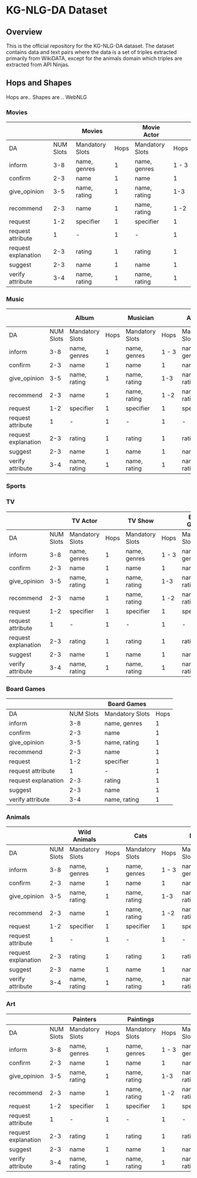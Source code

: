 # KG-NLG-DA Dataset

## Overview 
This is the official repository for the KG-NLG-DA dataset. The dataset contains data and text pairs where the data is a set of triples extracted primarily from WikiDATA, except for the animals domain which triples are extracted from API Ninjas. 


## Hops and Shapes 

Hops are..
Shapes are .. WebNLG 
### Movies

|   |  |  Movies  | | Movie Actor | | 
| ------------- | ------------- |------------- | ------------- |------------- | ------------- | 
| DA  | NUM Slots | Mandatory Slots | Hops | Mandatory Slots | Hops | 
| inform  | 3-8  | name, genres  |  1  |  name, genres  |  1 - 3  | 
| confirm  | 2-3 | name   | 1  | name   | 1  |  
| give_opinion  | 3-5  | name, rating   | 1  | name, rating   | 1-3  | 
| recommend  | 2-3  | name   | 1  | name, rating   | 1 -2 | 
| request  | 1-2  | specifier   | 1  | specifier   | 1  | 
| request attribute | 1  | -   | 1  |  -   | 1  | 
| request explanation | 2-3  | rating  | 1  | rating  | 1  | 
| suggest  | 2-3  | name   | 1  | name   | 1  | 
| verify attribute  | 3-4  | name, rating   | 1  |  name, rating   | 1  |  

### Music  
|   |  |  Album| |  Musician  | |  Athlete | |   Sports Team | |
| ------------- | ------------- |------------- | ------------- |------------- | ------------- | ------------- | ------------- | ------------- | ------------- | 
| DA  | NUM Slots | Mandatory Slots | Hops | Mandatory Slots | Hops | Mandatory Slots | Hops | Mandatory Slots | Hops |
| inform  | 3-8  | name, genres  |  1  |  name, genres  |  1 - 3  |  name, genres  |  1 -3  | name, genres  |  1 -3  |
| confirm  | 2-3 | name   | 1  | name   | 1  |  name   | 1  |  name   | 1  |  
| give_opinion  | 3-5  | name, rating   | 1  | name, rating   | 1-3  | name, rating   | 1-3  | name, rating   | 1-3  |
| recommend  | 2-3  | name   | 1  | name, rating   | 1 -2 | name, rating   | 1-2 |  name, rating   | 1-2 |
| request  | 1-2  | specifier   | 1  | specifier   | 1  | specifier   | 1  | specifier   | 1  |
| request attribute | 1  | -   | 1  |  -   | 1  |  -   | 1  |  -   | 1  | 
| request explanation | 2-3  | rating  | 1  | rating  | 1  | rating  | 1  | rating  | 1  |
| suggest  | 2-3  | name   | 1  | name   | 1  | name   | 1  | name   | 1  |
| verify attribute  | 3-4  | name, rating   | 1  |  name, rating   | 1  |   name, rating   | 1  | name, rating   | 1  |

### Sports

### TV
|   |  | TV Actor | |  TV Show  | | Board Games| |
| ------------- | ------------- |------------- | ------------- |------------- | ------------- | ------------- | ------------- | 
| DA  | NUM Slots | Mandatory Slots | Hops | Mandatory Slots | Hops | Mandatory Slots | Hops |
| inform  | 3-8  | name, genres  |  1  |  name, genres  |  1 - 3  |  name, genres  |  1 -3  |
| confirm  | 2-3 | name   | 1  | name   | 1  |  name   | 1  | 
| give_opinion  | 3-5  | name, rating   | 1  | name, rating   | 1-3  | name, rating   | 1-3  |
| recommend  | 2-3  | name   | 1  | name, rating   | 1 -2 | name, rating   | 1-2 |
| request  | 1-2  | specifier   | 1  | specifier   | 1  | specifier   | 1  | 
| request attribute | 1  | -   | 1  |  -   | 1  |  -   | 1  | 
| request explanation | 2-3  | rating  | 1  | rating  | 1  | rating  | 1  |
| suggest  | 2-3  | name   | 1  | name   | 1  | name   | 1  |
| verify attribute  | 3-4  | name, rating   | 1  |  name, rating   | 1  |   name, rating   | 1  |

### Board Games 

|   |  | Board Games| |
| ------------- | ------------- |------------- | ------------- |
| DA  | NUM Slots | Mandatory Slots | Hops |
| inform  | 3-8  | name, genres  |  1  | 
| confirm  | 2-3 | name   | 1  |
| give_opinion  | 3-5  | name, rating   | 1  | 
| recommend  | 2-3  | name   | 1  | 
| request  | 1-2  | specifier   | 1  | 
| request attribute | 1  | -   | 1  | 
| request explanation | 2-3  | rating  | 1  | 
| suggest  | 2-3  | name   | 1  | 
| verify attribute  | 3-4  | name, rating   | 1  |  
### Animals
|   |  | Wild Animals | |  Cats | | Dogs| |
| ------------- | ------------- |------------- | ------------- |------------- | ------------- | ------------- | ------------- | 
| DA  | NUM Slots | Mandatory Slots | Hops | Mandatory Slots | Hops | Mandatory Slots | Hops |
| inform  | 3-8  | name, genres  |  1  |  name, genres  |  1 - 3  |  name, genres  |  1 -3  |
| confirm  | 2-3 | name   | 1  | name   | 1  |  name   | 1  | 
| give_opinion  | 3-5  | name, rating   | 1  | name, rating   | 1-3  | name, rating   | 1-3  |
| recommend  | 2-3  | name   | 1  | name, rating   | 1 -2 | name, rating   | 1-2 |
| request  | 1-2  | specifier   | 1  | specifier   | 1  | specifier   | 1  | 
| request attribute | 1  | -   | 1  |  -   | 1  |  -   | 1  | 
| request explanation | 2-3  | rating  | 1  | rating  | 1  | rating  | 1  |
| suggest  | 2-3  | name   | 1  | name   | 1  | name   | 1  |
| verify attribute  | 3-4  | name, rating   | 1  |  name, rating   | 1  |   name, rating   | 1  | 

### Art
|   |  | Painters | |  Paintings | | | |
| ------------- | ------------- |------------- | ------------- |------------- | ------------- | ------------- | ------------- | 
| DA  | NUM Slots | Mandatory Slots | Hops | Mandatory Slots | Hops | Mandatory Slots | Hops |
| inform  | 3-8  | name, genres  |  1  |  name, genres  |  1 - 3  |  name, genres  |  1 -3  |
| confirm  | 2-3 | name   | 1  | name   | 1  |  name   | 1  | 
| give_opinion  | 3-5  | name, rating   | 1  | name, rating   | 1-3  | name, rating   | 1-3  |
| recommend  | 2-3  | name   | 1  | name, rating   | 1 -2 | name, rating   | 1-2 |
| request  | 1-2  | specifier   | 1  | specifier   | 1  | specifier   | 1  | 
| request attribute | 1  | -   | 1  |  -   | 1  |  -   | 1  | 
| request explanation | 2-3  | rating  | 1  | rating  | 1  | rating  | 1  |
| suggest  | 2-3  | name   | 1  | name   | 1  | name   | 1  |
| verify attribute  | 3-4  | name, rating   | 1  |  name, rating   | 1  |   name, rating   | 1  | 
